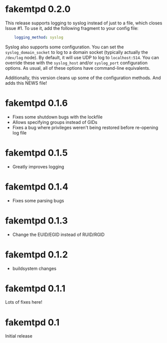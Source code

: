fakemtpd 0.2.0
==============
This release supports logging to syslog instead of just to a file, which closes Issue #1. To use it, add the following fragment to your config file:

```yaml
    logging_method: syslog
```

Syslog also supports some configuration. You can set the `syslog_domain_socket` to log to a domain socket (typically actually the `/dev/log` node). By default, it will use UDP to log to `localhost:514`. You can override these with the `syslog_host` and/or `syslog_port` configuration options. As usual, all of these options have command-line equivalents.

Additionally, this version cleans up some of the configuration methods. And adds this NEWS file!

fakemtpd 0.1.6
==============
* Fixes some shutdown bugs with the lockfile
* Allows specifying groups instead of GIDs
* Fixes a bug where privileges weren't being restored before re-opening log
  file

fakemtpd 0.1.5
==============
* Greatly improves logging

fakemtpd 0.1.4
==============
* Fixes some parsing bugs

fakemtpd 0.1.3
==============
* Change the EUID/EGID instead of RUID/RGID

fakemtpd 0.1.2
==============
* buildsystem changes

fakemtpd 0.1.1
==============
Lots of fixes here!

fakemtpd 0.1
============
Initial release
